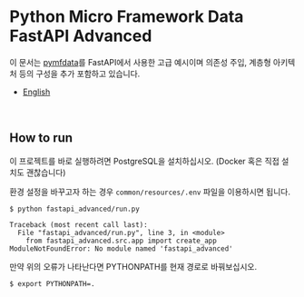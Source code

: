 # Python Micro Framework Data FastAPI Advanced

이 문서는 [pymfdata](https://github.com/NEONKID/python-mf-data)를 FastAPI에서 사용한 고급 예시이며 의존성 주입, 계층형 아키텍처 등의 구성을 추가 포함하고 있습니다.

* [English](https://github.com/NEONKID/python-mf-data-example/blob/main/README.md)



<br />



## How to run

이 프로젝트를 바로 실행하려면 PostgreSQL을 설치하십시오. (Docker 혹은 직접 설치도 괜찮습니다)

환경 설정을 바꾸고자 하는 경우 ```common/resources/.env``` 파일을 이용하시면 됩니다.

```shell
$ python fastapi_advanced/run.py
```

```
Traceback (most recent call last):
  File "fastapi_advanced/run.py", line 3, in <module>
    from fastapi_advanced.src.app import create_app
ModuleNotFoundError: No module named 'fastapi_advanced'
```

만약 위의 오류가 나타난다면 PYTHONPATH를 현재 경로로 바꿔보십시오.

```shell
$ export PYTHONPATH=.
```

